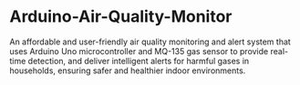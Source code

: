 # Arduino-Air-Quality-Monitor
An affordable and user-friendly air quality monitoring and alert system that uses Arduino Uno microcontroller and MQ-135 gas sensor to provide real-time detection, and deliver intelligent alerts for harmful gases in households, ensuring safer and healthier indoor environments.

